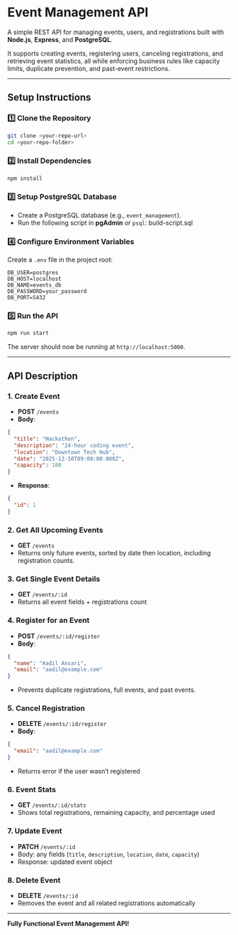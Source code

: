 # Event Management API

A simple REST API for managing events, users, and registrations built with **Node.js**, **Express**, and **PostgreSQL**.  

It supports creating events, registering users, canceling registrations, and retrieving event statistics, all while enforcing business rules like capacity limits, duplicate prevention, and past-event restrictions.

---

## Setup Instructions

### 1️⃣ Clone the Repository
```bash
git clone <your-repo-url>
cd <your-repo-folder>
```

### 2️⃣ Install Dependencies
```bash
npm install
```

### 3️⃣ Setup PostgreSQL Database
- Create a PostgreSQL database (e.g., `event_management`).
- Run the following script in **pgAdmin** or `psql`: build-script.sql


### 4️⃣ Configure Environment Variables
Create a `.env` file in the project root:

```
DB_USER=postgres
DB_HOST=localhost
DB_NAME=events_db
DB_PASSWORD=your_password
DB_PORT=5432
```

### 5️⃣ Run the API
```bash
npm run start
```

The server should now be running at `http://localhost:5000`.

---

## API Description

### 1. Create Event
- **POST** `/events`
- **Body**: 
```json
{
  "title": "Hackathon",
  "description": "24-hour coding event",
  "location": "Downtown Tech Hub",
  "date": "2025-12-10T09:00:00.000Z",
  "capacity": 100
}
```
- **Response**:
```json
{
  "id": 1
}
```

### 2. Get All Upcoming Events
- **GET** `/events`
- Returns only future events, sorted by date then location, including registration counts.

### 3. Get Single Event Details
- **GET** `/events/:id`
- Returns all event fields + registrations count

### 4. Register for an Event
- **POST** `/events/:id/register`
- **Body**:
```json
{
  "name": "Aadil Ansari",
  "email": "aadil@example.com"
}
```
- Prevents duplicate registrations, full events, and past events.

### 5. Cancel Registration
- **DELETE** `/events/:id/register`
- **Body**:
```json
{
  "email": "aadil@example.com"
}
```
- Returns error if the user wasn’t registered

### 6. Event Stats
- **GET** `/events/:id/stats`
- Shows total registrations, remaining capacity, and percentage used

### 7. Update Event
- **PATCH** `/events/:id`
- Body: any fields (`title`, `description`, `location`, `date`, `capacity`)  
- Response: updated event object  

### 8. Delete Event
- **DELETE** `/events/:id`  
- Removes the event and all related registrations automatically  

---

**Fully Functional Event Management API!**
